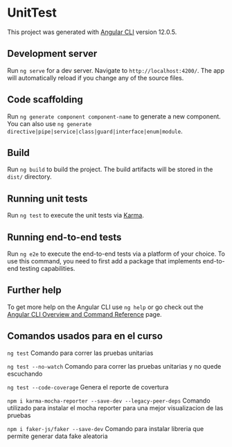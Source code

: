 # UnitTest

This project was generated with [Angular CLI](https://github.com/angular/angular-cli) version 12.0.5.

## Development server

Run `ng serve` for a dev server. Navigate to `http://localhost:4200/`. The app will automatically reload if you change any of the source files.

## Code scaffolding

Run `ng generate component component-name` to generate a new component. You can also use `ng generate directive|pipe|service|class|guard|interface|enum|module`.

## Build

Run `ng build` to build the project. The build artifacts will be stored in the `dist/` directory.

## Running unit tests

Run `ng test` to execute the unit tests via [Karma](https://karma-runner.github.io).

## Running end-to-end tests

Run `ng e2e` to execute the end-to-end tests via a platform of your choice. To use this command, you need to first add a package that implements end-to-end testing capabilities.

## Further help

To get more help on the Angular CLI use `ng help` or go check out the [Angular CLI Overview and Command Reference](https://angular.io/cli) page.


## Comandos usados para en el curso 

`ng test` Comando para correr las pruebas unitarias 

`ng test --no-watch` Comando para correr las pruebas unitarias y no quede escuchando 

`ng test --code-coverage` Genera el reporte de covertura 

`npm i karma-mocha-reporter --save-dev --legacy-peer-deps` Comando utilizado para instalar el mocha reporter para una mejor visualizacion de las pruebas

`npm i faker-js/faker --save-dev` Comando para instalar libreria que permite generar data fake aleatoria